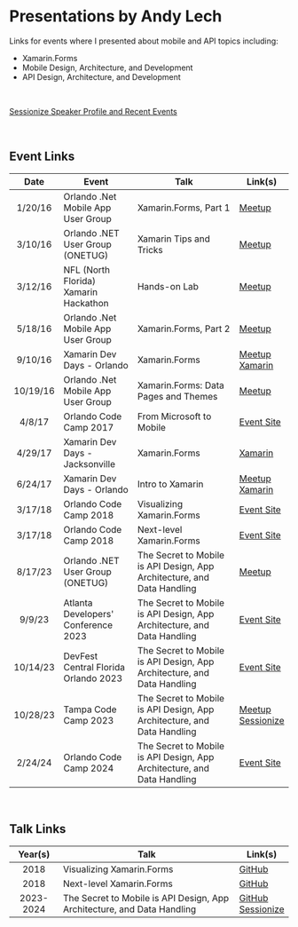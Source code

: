 # Presentations by Andy Lech

Links for events where I presented about mobile and API topics including:

+ Xamarin.Forms
+ Mobile Design, Architecture, and Development
+ API Design, Architecture, and Development

<br />

[Sessionize Speaker Profile and Recent Events](https://sessionize.com/andy-lech)

<br />

## Event Links

| Date | Event | Talk | Link(s) |
|:-:|-|-|-|
| 1/20/16 | Orlando .Net Mobile App User Group | Xamarin.Forms, Part 1 | [Meetup](https://www.meetup.com/Orlando-net-Mobile-app-User-Group/events/227570869/) |
| 3/10/16 | Orlando .NET User Group (ONETUG) | Xamarin Tips and Tricks | [Meetup](https://www.meetup.com/ONETUG/events/229283073/) |
| 3/12/16 | NFL (North Florida) Xamarin Hackathon | Hands-on Lab | [Meetup](https://web.archive.org/web/20160801193447/https://www.meetup.com/NFLXUG/events/228923709/) |
| 5/18/16 | Orlando .Net Mobile App User Group | Xamarin.Forms, Part 2 | [Meetup](https://www.meetup.com/Orlando-net-Mobile-app-User-Group/events/227570893/) |
| 9/10/16 | Xamarin Dev Days - Orlando | Xamarin.Forms | [Meetup](https://www.meetup.com/Orlando-net-Mobile-app-User-Group/events/232995404/) <br /> [Xamarin](https://ti.to/xamarin/dev-days-orlando) |
| 10/19/16 | Orlando .Net Mobile App User Group | Xamarin.Forms: Data Pages and Themes | [Meetup](https://www.meetup.com/Orlando-net-Mobile-app-User-Group/events/233826823/) |
| 4/8/17 | Orlando Code Camp 2017 | From Microsoft to Mobile | [Event&nbsp;Site](https://web.archive.org/web/20170412025958/http://www.orlandocodecamp.com:80/sessions/index/?timeslot=3) |
| 4/29/17 | Xamarin Dev Days - Jacksonville | Xamarin.Forms | [Xamarin](https://ti.to/xamarin/dev-days-jacksonville-2017) | 
| 6/24/17 | Xamarin Dev Days - Orlando | Intro to Xamarin | [Meetup](https://www.meetup.com/Orlando-net-Mobile-app-User-Group/events/240225355/) <br/> [Xamarin](https://ti.to/xamarin/dev-days-orlando-2017) |
| 3/17/18 | Orlando Code Camp 2018 | Visualizing Xamarin.Forms | [Event&nbsp;Site](https://web.archive.org/web/20180205023254/http://orlandocodecamp.com:80/Sessions/Details/58) |
| 3/17/18 | Orlando Code Camp 2018 | Next-level Xamarin.Forms | [Event&nbsp;Site](https://web.archive.org/web/20180205024246/http://orlandocodecamp.com:80/Sessions/Details/60) |
| 8/17/23 | Orlando .NET User Group (ONETUG) | The Secret to Mobile is API Design, App Architecture, and Data Handling | [Meetup](https://www.meetup.com/onetug/events/295214755/) |
| 9/9/23 | Atlanta Developers' Conference 2023 | The Secret to Mobile is API Design, App Architecture, and Data Handling | [Event&nbsp;Site](https://web.archive.org/web/20230630120105/https://www.atldevcon.com/speakers) |
| 10/14/23 | DevFest Central Florida Orlando 2023 | The Secret to Mobile is API Design, App Architecture, and Data Handling | [Event&nbsp;Site](https://2023-orlando.devfestflorida.com/speakers) |
| 10/28/23 | Tampa Code Camp 2023 | The Secret to Mobile is API Design, App Architecture, and Data Handling | [Meetup](https://www.meetup.com/tampacc/events/295790184/) <br /> [Sessionize](https://tampacc2023.sessionize.com/) |
| 2/24/24 | Orlando Code Camp 2024 | The Secret to Mobile is API Design, App Architecture, and Data Handling | [Event Site](https://orlandocodecamp.com/speakers/) |

<br />

## Talk Links

| Year(s) | Talk | Link(s) |
|:-:|-|-|
| 2018 | Visualizing Xamarin.Forms  | [GitHub](https://github.com/xamarinfiles/talk-visualizing-forms) |
| 2018 | Next-level Xamarin.Forms | [GitHub](https://github.com/xamarinfiles/talk-next-level-forms) |
| 2023-2024 | The Secret to Mobile is API Design, App Architecture, and Data Handling | [GitHub](https://github.com/andylech/talk-mobile-secrets) <br /> [Sessionize](https://sessionize.com/s/andy-lech/the-secret-to-mobile-is-api-design-app-architectur/74819) |
